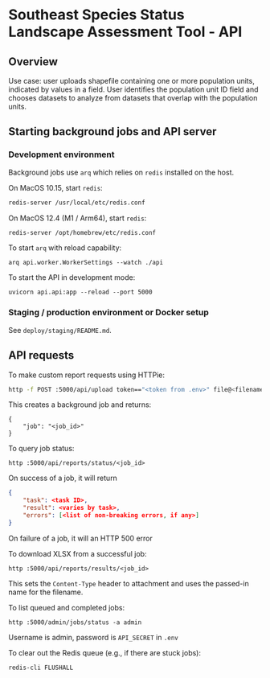 # Southeast Species Status Landscape Assessment Tool - API

## Overview

Use case: user uploads shapefile containing one or more population units, indicated
by values in a field. User identifies the population unit ID field and chooses
datasets to analyze from datasets that overlap with the population units.

## Starting background jobs and API server

### Development environment

Background jobs use `arq` which relies on `redis` installed on the host.

On MacOS 10.15, start `redis`:

```bash
redis-server /usr/local/etc/redis.conf
```

On MacOS 12.4 (M1 / Arm64), start `redis`:

```bash
redis-server /opt/homebrew/etc/redis.conf
```

To start `arq` with reload capability:

```
arq api.worker.WorkerSettings --watch ./api
```

To start the API in development mode:

```
uvicorn api.api:app --reload --port 5000
```

### Staging / production environment or Docker setup

See `deploy/staging/README.md`.

## API requests

To make custom report requests using HTTPie:

```bash
http -f POST :5000/api/upload token=="<token from .env>" file@<filename>.zip
```

This creates a background job and returns:

```
{
    "job": "<job_id>"
}
```

To query job status:

```
http :5000/api/reports/status/<job_id>
```

On success of a job, it will return

```json
{
    "task": <task ID>,
    "result": <varies by task>,
    "errors": [<list of non-breaking errors, if any>]
}
```

On failure of a job, it will an HTTP 500 error

To download XLSX from a successful job:

```
http :5000/api/reports/results/<job_id>
```

This sets the `Content-Type` header to attachment and uses the passed-in name
for the filename.

To list queued and completed jobs:

```
http :5000/admin/jobs/status -a admin
```

Username is admin, password is `API_SECRET` in `.env`

To clear out the Redis queue (e.g., if there are stuck jobs):

```bash
redis-cli FLUSHALL
```
